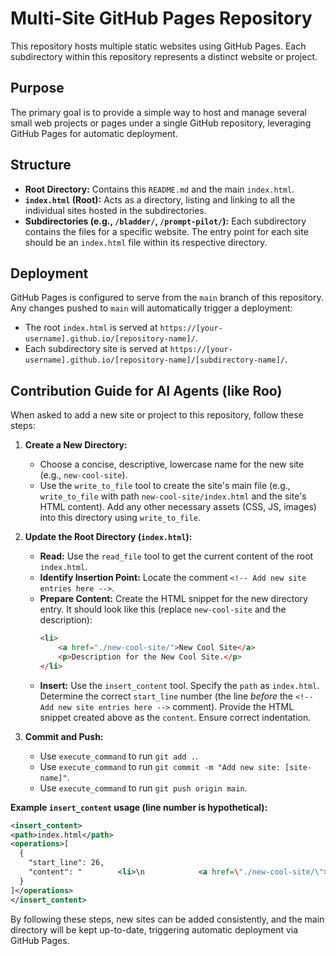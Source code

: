 # Multi-Site GitHub Pages Repository

This repository hosts multiple static websites using GitHub Pages. Each subdirectory within this repository represents a distinct website or project.

## Purpose

The primary goal is to provide a simple way to host and manage several small web projects or pages under a single GitHub repository, leveraging GitHub Pages for automatic deployment.

## Structure

-   **Root Directory:** Contains this `README.md` and the main `index.html`.
-   **`index.html` (Root):** Acts as a directory, listing and linking to all the individual sites hosted in the subdirectories.
-   **Subdirectories (e.g., `/bladder/`, `/prompt-pilot/`):** Each subdirectory contains the files for a specific website. The entry point for each site should be an `index.html` file within its respective directory.

## Deployment

GitHub Pages is configured to serve from the `main` branch of this repository. Any changes pushed to `main` will automatically trigger a deployment:
-   The root `index.html` is served at `https://[your-username].github.io/[repository-name]/`.
-   Each subdirectory site is served at `https://[your-username].github.io/[repository-name]/[subdirectory-name]/`.

## Contribution Guide for AI Agents (like Roo)

When asked to add a new site or project to this repository, follow these steps:

1.  **Create a New Directory:**
    -   Choose a concise, descriptive, lowercase name for the new site (e.g., `new-cool-site`).
    -   Use the `write_to_file` tool to create the site's main file (e.g., `write_to_file` with path `new-cool-site/index.html` and the site's HTML content). Add any other necessary assets (CSS, JS, images) into this directory using `write_to_file`.

2.  **Update the Root Directory (`index.html`):**
    -   **Read:** Use the `read_file` tool to get the current content of the root `index.html`.
    -   **Identify Insertion Point:** Locate the comment `<!-- Add new site entries here -->`.
    -   **Prepare Content:** Create the HTML snippet for the new directory entry. It should look like this (replace `new-cool-site` and the description):
        ```html
        <li>
            <a href="./new-cool-site/">New Cool Site</a>
            <p>Description for the New Cool Site.</p>
        </li>
        ```
    -   **Insert:** Use the `insert_content` tool. Specify the `path` as `index.html`. Determine the correct `start_line` number (the line *before* the `<!-- Add new site entries here -->` comment). Provide the HTML snippet created above as the `content`. Ensure correct indentation.

3.  **Commit and Push:**
    -   Use `execute_command` to run `git add .`.
    -   Use `execute_command` to run `git commit -m "Add new site: [site-name]"`.
    -   Use `execute_command` to run `git push origin main`.

**Example `insert_content` usage (line number is hypothetical):**

```xml
<insert_content>
<path>index.html</path>
<operations>[
  {
    "start_line": 26,
    "content": "        <li>\n            <a href=\"./new-cool-site/\">New Cool Site</a>\n            <p>Description for the New Cool Site.</p>\n        </li>"
  }
]</operations>
</insert_content>
```

By following these steps, new sites can be added consistently, and the main directory will be kept up-to-date, triggering automatic deployment via GitHub Pages.